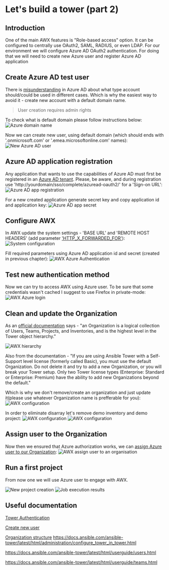 # Let's build a tower (part 2)
## Introduction

One of the main AWX features is "Role-based access" option. It can be configured to centrally use OAuth2, SAML, RADIUS, or even LDAP. For our environment we will configure Azure AD OAuth2 authentication. For doing that we will need to create new Azure user and register Azure AD application

## Create Azure AD test user
There is [misunderstanding](https://techcommunity.microsoft.com/t5/Azure-Active-Directory-Identity/Cleaning-up-the-AzureAD-and-Microsoft-account-overlap/ba-p/245105) in Azure AD about what type account should/could be used in different cases. Which is why the easiest way to avoid it - create new account with a default domain name.

> User creation requires admin rights

To check what is default domain please follow instructions below:
![Azure domain name](/images/ansible-tower/find_aad_domain.png)

Now we can create new user, using default domain (which should ends with '.onmicrosoft.com' or '.emea.microsoftonline.com' names):
![New Azure AD user](/images/ansible-tower/new_aad_user.png)

## Azure AD application registration

Any application that wants to use the capabilities of Azure AD must first be registered in an [Azure AD tenant](https://docs.microsoft.com/en-us/azure/active-directory/develop/quickstart-v1-add-azure-ad-app). Please, be aware, and during registration use 'http://yourdomain/sso/complete/azuread-oauth2/' for a 'Sign-on URL':
![Azure AD app registration](/images/ansible-tower/aad_app_reg.png)

For a new created application generate secret key and copy application id and application key:
![Azure AD app secret](/images/ansible-tower/aad_oauth2.png)

## Configure AWX

In AWX update the system settings - 'BASE URL' and 'REMOTE HOST HEADERS' (add parameter ['HTTP_X_FORWARDED_FOR'](https://docs.ansible.com/ansible-tower/latest/html/administration/proxy-support.html#configure-known-proxies)):
![System configuration](/images/ansible-tower/system_config.png)

Fill required parameters using Azure AD application id and secret (created in previous chapter):
![AWX Azure Authentication](/images/ansible-tower/aad_auth_conf.png)

## Test new authentication method

Now we can try to access AWX using Azure user. To be sure that some credentials wasn't cached I suggest to use Firefox in private-mode:
![AWX Azure login](/images/ansible-tower/aad_login.png)

## Clean and update the Organization

As an [official documentation](https://docs.ansible.com/ansible-tower/latest/html/userguide/organizations.html#) says - "an Organization is a logical collection of Users, Teams, Projects, and Inventories, and is the highest level in the Tower object hierarchy." 

![AWX hierarchy](/images/ansible-tower/tower_h.png)

Also from the documentation - "If you are using Ansible Tower with a Self-Support level license (formerly called Basic), you must use the default Organization. Do not delete it and try to add a new Organization, or you will break your Tower setup. Only two Tower license types (Enterprise: Standard or Enterprise: Premium) have the ability to add new Organizations beyond the default."

Which is why we don't remove/create an organization and just update it(please use whatever Organization name is prefferable for you):
![AWX configuration](/images/ansible-tower/cleanup_00.png)

In order to eliminate disarray let's remove demo inventory and demo project:
![AWX configuration](/images/ansible-tower/cleanup_01.png)
![AWX configuration](/images/ansible-tower/cleanup_02.png)

## Assign user to the Organization

Now then we ensured that Azure authorization works, we can [assign Azure user to our Organization](https://docs.ansible.com/ansible-tower/2.4.1/html/quickstart/create_project.html):
![AWX assign user to an organisation](/images/ansible-tower/grant_user_rights.png)

## Run a first project

From now one we will use Azure user to engage with AWX.

![New project creation](/images/ansible-tower/initial_project.png)
![Job execution results](/images/ansible-tower/init_run_result.png)

## Useful documentation

[Tower Authentication](https://docs.ansible.com/ansible-tower/latest/html/administration/configure_tower_in_tower.html)

[Create new user](https://docs.ansible.com/ansible-tower/latest/html/userguide/users.html)

[Organization structure](https://docs.ansible.com/ansible-tower/latest/html/userguide/organizations.html)
https://docs.ansible.com/ansible-tower/latest/html/administration/configure_tower_in_tower.html

https://docs.ansible.com/ansible-tower/latest/html/userguide/users.html

https://docs.ansible.com/ansible-tower/latest/html/userguide/teams.html
